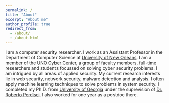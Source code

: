 ```yaml
---
permalink: /
title: "About"
excerpt: "About me"
author_profile: true
redirect_from: 
  - /about/
  - /about.html
---
```

I am a computer security researcher. I work as an Assistant Professor in the Department of Computer Science at [University of New Orleans](https://www.uno.edu). I am a member of the [UNO Cyber Center](https://gnocia.cs.uno.edu/), a group of faculty members, full-time researchers and students focussed on solving cyber security problems. I am intrigued by all areas of applied security. My current research interests lie in web security, network security, malware detection and analysis. I often apply machine learning techniques to solve problems in system security. I completed my Ph.D. from [University of Georgia](https://www.uga.edu) under the suprevision of [Dr. Roberto Perdisci](http://roberto.perdisci.com). I also worked for one year as a postdoc there. 
